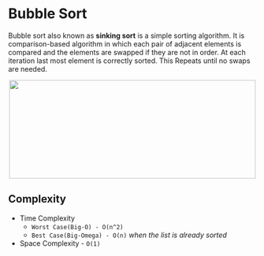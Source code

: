 # Bubble Sort

Bubble sort also known as **sinking sort** is a simple sorting algorithm. It is comparison-based algorithm in which each pair of adjacent elements is compared and the elements are swapped if they are not in order.
At each iteration last most element is correctly sorted. This Repeats until no swaps are needed.

<p align ="center" >
<img src="https://user-images.githubusercontent.com/74424757/124428284-215e8500-dd8a-11eb-92bb-1e6b0892f4ff.gif" width="500px" height="200px">
</p>

## Complexity

* Time Complexity
   * ```Worst Case(Big-O) - O(n^2)```
   * ```Best Case(Big-Omega) - O(n)```  *when the list is already sorted*
* Space Complexity - ``` O(1) ```
